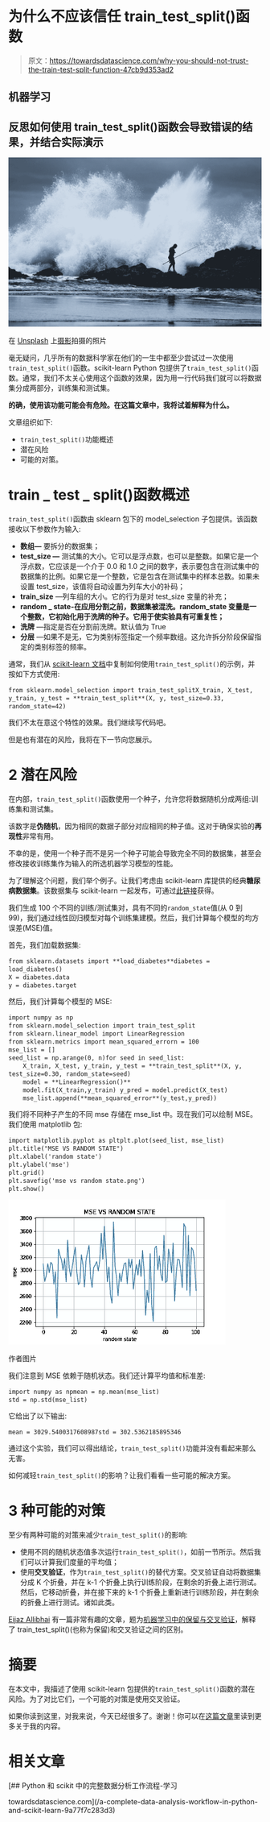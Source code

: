 # 为什么不应该信任 train_test_split()函数

> 原文：<https://towardsdatascience.com/why-you-should-not-trust-the-train-test-split-function-47cb9d353ad2>

## 机器学习

## 反思如何使用 train_test_split()函数会导致错误的结果，并结合实际演示

![](img/37c57eca88d99de0028157bdb5aea185.png)

在 [Unsplash](https://unsplash.com?utm_source=medium&utm_medium=referral) 上[摄影](https://unsplash.com/@photoholgic?utm_source=medium&utm_medium=referral)拍摄的照片

毫无疑问，几乎所有的数据科学家在他们的一生中都至少尝试过一次使用`train_test_split()`函数。scikit-learn Python 包提供了`train_test_split()`函数。通常，我们不太关心使用这个函数的效果，因为用一行代码我们就可以将数据集分成两部分，训练集和测试集。

**的确，使用该功能可能会有危险。在这篇文章中，我将试着解释为什么。**

文章组织如下:

*   `train_test_split()`功能概述
*   潜在风险
*   可能的对策。

# train _ test _ split()函数概述

`train_test_split()`函数由 sklearn 包下的 model_selection 子包提供。该函数接收以下参数作为输入:

*   **数组—** 要拆分的数据集；
*   **test_size —** 测试集的大小。它可以是浮点数，也可以是整数。如果它是一个浮点数，它应该是一个介于 0.0 和 1.0 之间的数字，表示要包含在测试集中的数据集的比例。如果它是一个整数，它是包含在测试集中的样本总数。如果未设置 test_size，该值将自动设置为列车大小的补码；
*   **train_size** —列车组的大小。它的行为是对 test_size 变量的补充；
*   **random _ state-在应用分割之前，数据集被混洗。random_state 变量是一个整数，它初始化用于洗牌的种子。它用于使实验具有可重复性；**
*   **洗牌** —指定是否在分割前洗牌。默认值为 True
*   **分层** —如果不是无，它为类别标签指定一个频率数组。这允许拆分阶段保留指定的类别标签的频率。

通常，我们从 [scikit-learn 文档](https://scikit-learn.org/stable/modules/generated/sklearn.model_selection.train_test_split.html)中复制如何使用`train_test_split()`的示例，并按如下方式使用:

```
from sklearn.model_selection import train_test_splitX_train, X_test, y_train, y_test = **train_test_split**(X, y, test_size=0.33, random_state=42)
```

我们不太在意这个特性的效果。我们继续写代码吧。

但是也有潜在的风险，我将在下一节向您展示。

# 2 潜在风险

在内部，`train_test_split()`函数使用一个种子，允许您将数据随机分成两组:训练集和测试集。

该数字是**伪随机**，因为相同的数据子部分对应相同的种子值。这对于确保实验的**再现性**非常有用。

不幸的是，使用一个种子而不是另一个种子可能会导致完全不同的数据集，甚至会修改接收训练集作为输入的所选机器学习模型的性能。

为了理解这个问题，我们举个例子。让我们考虑由 scikit-learn 库提供的经典**糖尿病数据集**。该数据集与 scikit-learn 一起发布，可通过[此链接](https://scikit-learn.org/stable/modules/generated/sklearn.datasets.load_diabetes.html#sklearn.datasets.load_diabetes)获得。

我们生成 100 个不同的训练/测试集对，具有不同的`random_state`值(从 0 到 99)，我们通过线性回归模型对每个训练集建模。然后，我们计算每个模型的均方误差(MSE)值。

首先，我们加载数据集:

```
from sklearn.datasets import **load_diabetes**diabetes = load_diabetes()
X = diabetes.data
y = diabetes.target
```

然后，我们计算每个模型的 MSE:

```
import numpy as np
from sklearn.model_selection import train_test_split
from sklearn.linear_model import LinearRegression
from sklearn.metrics import mean_squared_errorn = 100
mse_list = []
seed_list = np.arange(0, n)for seed in seed_list:
    X_train, X_test, y_train, y_test = **train_test_split**(X, y, test_size=0.30, random_state=seed)
    model = **LinearRegression()**
    model.fit(X_train,y_train) y_pred = model.predict(X_test)
    mse_list.append(**mean_squared_error**(y_test,y_pred))
```

我们将不同种子产生的不同 mse 存储在 mse_list 中。现在我们可以绘制 MSE。我们使用 matplotlib 包:

```
import matplotlib.pyplot as pltplt.plot(seed_list, mse_list)
plt.title("MSE VS RANDOM STATE")
plt.xlabel('random state')
plt.ylabel('mse')
plt.grid()
plt.savefig('mse vs random state.png')
plt.show()
```

![](img/fafbec6c059bd3223f596ab00a1943a7.png)

作者图片

我们注意到 MSE 依赖于随机状态。我们还计算平均值和标准差:

```
import numpy as npmean = np.mean(mse_list)
std = np.std(mse_list)
```

它给出了以下输出:

```
mean = 3029.5400317608987std = 302.5362185895346
```

通过这个实验，我们可以得出结论，`train_test_split()`功能并没有看起来那么无害。

如何减轻`train_test_split()`的影响？让我们看看一些可能的解决方案。

# 3 种可能的对策

至少有两种可能的对策来减少`train_test_split()`的影响:

*   使用不同的随机状态值多次运行`train_test_split()`，如前一节所示。然后我们可以计算我们度量的平均值；
*   使用**交叉验证**，作为`train_test_split()`的替代方案。交叉验证自动将数据集分成 K 个折叠，并在 k-1 个折叠上执行训练阶段，在剩余的折叠上进行测试。然后，它移动折叠，并在接下来的 k-1 个折叠上重新进行训练阶段，并在剩余的折叠上进行测试。诸如此类。

[Eijaz Allibhai](https://medium.com/u/d86e20f6e783?source=post_page-----47cb9d353ad2--------------------------------) 有一篇非常有趣的文章，题为[机器学习中的保留与交叉验证](https://medium.com/@eijaz/holdout-vs-cross-validation-in-machine-learning-7637112d3f8f)，解释了 train_test_split()(也称为保留)和交叉验证之间的区别。

# 摘要

在本文中，我描述了使用 scikit-learn 包提供的`train_test_split()`函数的潜在风险。为了对比它们，一个可能的对策是使用交叉验证。

如果你读到这里，对我来说，今天已经很多了。谢谢！你可以在[这篇文章](https://alod83.medium.com/which-topics-would-you-like-to-read-c68314dc6813)里读到更多关于我的内容。

# 相关文章

</a-complete-data-analysis-workflow-in-python-and-scikit-learn-9a77f7c283d3> [## Python 和 scikit 中的完整数据分析工作流程-学习

towardsdatascience.com](/a-complete-data-analysis-workflow-in-python-and-scikit-learn-9a77f7c283d3) </how-to-spend-your-time-when-you-are-waiting-for-a-data-analysis-output-e71b383f43cb>  </have-you-ever-thought-about-using-python-virtualenv-fc419d8b0785>  </automl-in-python-a-comparison-between-hyperopt-sklearn-and-tpot-8c12aaf7e829> 